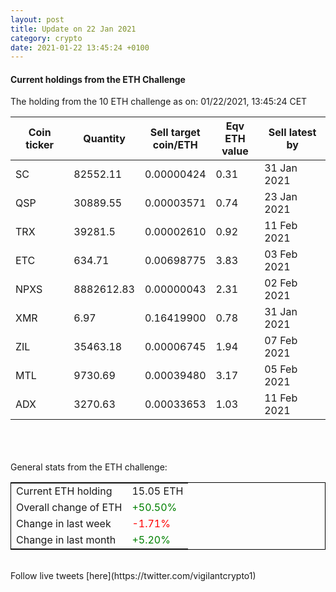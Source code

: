 ```yaml
---
layout: post
title: Update on 22 Jan 2021
category: crypto
date: 2021-01-22 13:45:24 +0100
---
```

<!-- Global site tag (gtag.js) - Google Analytics -->
<script async src="https://www.googletagmanager.com/gtag/js?id=UA-103831149-5"></script>
<script>
  window.dataLayer = window.dataLayer || [];
  function gtag(){dataLayer.push(arguments);}
  gtag('js', new Date());

  gtag('config', 'UA-103831149-5');
</script>


#### Current holdings from the ETH Challenge

The holding from the 10 ETH challenge as on: 01/22/2021, 13:45:24 CET

|Coin ticker|Quantity|Sell target<br>coin/ETH|Eqv ETH<br>value|Sell latest by|
|-----------|--------|-----------|-----------|--------------|
SC|82552.11|  0.00000424|0.31|31 Jan 2021|
QSP|30889.55|  0.00003571|0.74|23 Jan 2021|
TRX|39281.5|  0.00002610|0.92|11 Feb 2021|
ETC|634.71|  0.00698775|3.83|03 Feb 2021|
NPXS|8882612.83|  0.00000043|2.31|02 Feb 2021|
XMR|6.97|  0.16419900|0.78|31 Jan 2021|
ZIL|35463.18|  0.00006745|1.94|07 Feb 2021|
MTL|9730.69|  0.00039480|3.17|05 Feb 2021|
ADX|3270.63|  0.00033653|1.03|11 Feb 2021|

<br>
<br>
<br>
General stats from the ETH challenge:

<table style="border:1px solid black;margin-left:auto;margin-right:auto;">
	<tbody>
	<tr>
		<td>Current ETH holding</td>
		<td>     15.05 ETH</td>
	</tr>
	<tr>
		<td>Overall change of ETH</td>
		<td><font color="green">+50.50%</font></td>
	</tr>
	<tr>
		<td>Change in last week</td>
		<td><font color="red">-1.71%</font></td>
	</tr>
	<tr>
		<td>Change in last month</td>
		<td><font color="green">+5.20%</font></td>
	</tr>
	</tbody>
</table>

<br>
Follow live tweets [here](https://twitter.com/vigilantcrypto1)
<br>
<br>